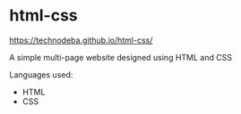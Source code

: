 # html-css
https://technodeba.github.io/html-css/

A simple multi-page website designed using HTML and CSS

Languages used:
- HTML
- CSS
